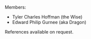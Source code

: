 Members:
- Tyler Charles Hoffman (the Wise)
- Edward Philip Gurnee (aka Dragon)

References available on request.
